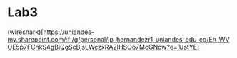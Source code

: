 # Lab3

(wireshark)[https://uniandes-my.sharepoint.com/:f:/g/personal/jp_hernandezr1_uniandes_edu_co/Eh_WVOE5p7FCnkS4gBjQgScBjsLWczxRA2IHSOo7McGNow?e=lUstYE]
